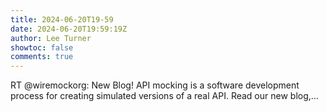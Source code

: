 ```yaml
---
title: 2024-06-20T19-59
date: 2024-06-20T19:59:19Z
author: Lee Turner
showtoc: false
comments: true
---
```


RT @wiremockorg: New Blog! API mocking is a software development process for creating simulated versions of a real API. Read our new blog,…

